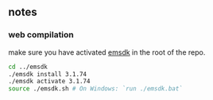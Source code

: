 ## notes

### web compilation

make sure you have activated [emsdk](https://github.com/emscripten-core/emsdk) in the root of the repo.

```bash
cd ../emsdk
./emsdk install 3.1.74
./emsdk activate 3.1.74
source ./emsdk.sh # On Windows: `run ./emsdk.bat`
```
